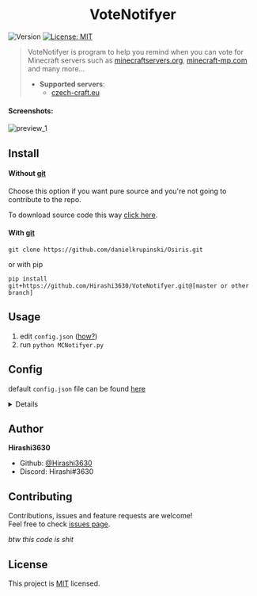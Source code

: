 <h1 align="center">VoteNotifyer</h1>
<p>
  <img alt="Version" src="https://img.shields.io/badge/version-0.0.1-blue.svg?cacheSeconds=2592000" />
  <a href="https://www.mit-license.org" target="_blank">
    <img alt="License: MIT" src="https://img.shields.io/badge/License-MIT-yellow.svg" />
  </a>
</p>

> VoteNotifyer is program to help you remind when you can vote for Minecraft servers such as [minecraftservers.org](https://minecraftservers.org/), [minecraft-mp.com](https://minecraft-mp.com/) and many more...
>
> * **Supported servers**:
>   * [czech-craft.eu](https://czech-craft.eu/)

#### Screenshots:

![preview_1](https://user-images.githubusercontent.com/37778278/85880577-862cea00-b7dc-11ea-9f08-18097b5c8f6f.jpg)

## Install

#### Without [git](https://git-scm.com)

Choose this option if you want pure source and you're not going to contribute to the repo.

To download source code this way [click here](https://github.com/Hirashi3630/VoteNotifyer/archive/master.zip).

#### With [git](https://git-scm.com)

```shell script
git clone https://github.com/danielkrupinski/Osiris.git
```
or with pip
```shell script
pip install git+https://github.com/Hirashi3630/VoteNotifyer.git@[master or other branch]
```

## Usage

1. edit `config.json` ([how?](https://github.com/Hirashi3630/VoteNotifyer#config))
2. run `python MCNotifyer.py`

## Config

default `config.json` file can be found [here](https://raw.githubusercontent.com/Hirashi3630/VoteNotifyer/master/config.json)

<details>

* **"repeat-interval"** -  As soon as you can vote, the program will notify you every **X** second
    * type: `int`
    * default: `5` - it will notify you every fifth second
    * disabled: `-1`
* **"scraper-file"** - Name of scraper script file (without `.py`)
    * type: `string`
    * default: `czech-craft-eu` 
    * disabled: N/A
* **"scraper-file-par"** - Parameter for scraper file (currently used for server name)
    * type: `string`
    * default: `skymc` 
    * disabled: N/A
* **"sound-path"** - Path to sound file that will play if you can vote. [freesound.org](https://freesound.org/) is one of many good sites for sound effects. For example [this](https://freesound.org/people/morrisjm/sounds/268756/).
    * type: `string`
    * default: `sfx/notif01.wav` 
    * disabled: `-1`

</details>

## Author

**Hirashi3630**

* Github: [@Hirashi3630](https://github.com/Hirashi3630)
* Discord: Hirashi#3630

## Contributing

Contributions, issues and feature requests are welcome!<br />Feel free to check [issues page](https://github.com/Hirashi3630/VoteNotifyer/issues). 

_btw this code is shit_

## License

This project is [MIT](https://github.com/Hirashi3630/VoteNotifyer/blob/master/LICENSE) licensed.
